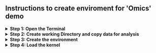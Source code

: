 
## Instructions to create enviroment for 'Omics' demo 

<details>
  <summary><b>Step 1: Open the Terminal</b></summary>
  
  1) **Open the Launcher**: Click on the blue New Launcher button seen in the top left of the notebook. (see below)
    
  ![image](https://github.com/user-attachments/assets/9515c8da-5459-42f4-82d8-1216432c8109)

  2) **Open the terminal**: Click on the Terminal Icon seen in the bottom left of the notebook. (see below)

![image](https://github.com/user-attachments/assets/13274e5d-77f1-4490-9a1a-d55ade5ead59)

 3) **Terminal Tab**: This will open up your terminal in the current working directory. (see below)

![image](https://github.com/user-attachments/assets/b354b6da-a44c-42f2-8b97-a68e679cd778)
</details>
  
<details>  
  <summary><b>Step 2: Create working Directory and copy data for analysis</b></summary>
  
  1) You need to modify your terminal configuration to ensure that mamba commands work properly in future terminal sessions by running the following command.
  
    mamba init bash

  2) You will now need to close the terminal and open a new terminal session as seen previously. Now run the following commands individually to create your working directory and copy over the data:
    
    mkdir ~/work/omics_demo

    
    cd ~/work/omics_demo

    
    cp -r ~/shared/omics_demo/* ~/work/omics_demo/

</details>

<details>  
  <summary><b>Step 3: Create the environment</b></summary>

1) **Create the environment/ OPTIMA Platform**: Once your terminal is open run the following commands individually to create the environment based on the `BCI_demo.yaml` file and add the kernel to your Jupyter notebook:

       mamba env update --file BCI_demo.yaml
     
       mamba activate BCI_demo
  
       R -e "IRkernel::installspec(name = 'BCI_demo', displayname = 'BCI_demo')"
     
</details>

<details>  
  <summary><b>Step 4: Load the kernel</b></summary>
  
1) **Change to the created kernel**: Open the Jupyter Notebook and click on the **kernel** tab this will open up a dropdown select **change kernel**. (see below)
  
  ![image](https://github.com/user-attachments/assets/a91fa0cd-3f6a-4bbf-aab6-9d937cfe5098)

2) This will bring up a popup. select the **BCI_demo** from the drop-down.

  ![image](https://github.com/user-attachments/assets/6e529941-56ec-4267-835d-81b63732aba1)

3) You should now be using the Kernel with the required libraries for the analysis. You can check this by looking in the top right corner. (see below)
<img width="149" alt="image" src="https://github.com/user-attachments/assets/ae8c9829-82a0-4139-aea7-dba1d8dd9a6f">

</details>
